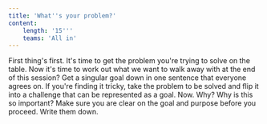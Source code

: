 ```yaml
---
title: 'What''s your problem?'
content:
    length: '15'''
    teams: 'All in'
---
```


First thing's first. It's time to get the problem you're trying to solve on the table. Now it's time to work out what we want to walk away with at the end of this session? Get a singular goal down in one sentence that everyone agrees on. If you're finding it tricky, take the problem to be solved and flip it into a challenge that can be represented as a goal. Now. Why? Why is this so important? Make sure you are clear on the goal and purpose before you proceed. Write them down.